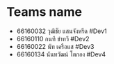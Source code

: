 # Teams name
- 66160032 วุฒิชัย แสนจังหรีด #Dev1
- 66160110 กนที ขำทวี #Dev2
- 66160022 นัท เครือแส #Dev3
- 66160134 นันทวัฒน์ โตกอง #Dev4
